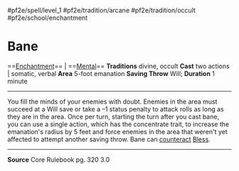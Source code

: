 #pf2e/spell/level_1 #pf2e/tradition/arcane #pf2e/tradition/occult #pf2e/school/enchantment 
# Bane
==[Enchantment](../../../Traits/Enchantment.md)== | ==[Mental](../../../Traits/Mental.md)==
**Traditions** divine, occult
**Cast** two actions | somatic, verbal
**Area** 5-foot emanation
**Saving Throw** Will; **Duration** 1 minute

---
You fill the minds of your enemies with doubt. Enemies in the area must succeed at a Will save or take a –1 status penalty to attack rolls as long as they are in the area. Once per turn, starting the turn after you cast bane, you can use a single action, which has the concentrate trait, to increase the emanation's radius by 5 feet and force enemies in the area that weren't yet affected to attempt another saving throw. Bane can [counteract](../../../Rules/Counteracting.md) [Bless](Bless.md).

---
**Source** Core Rulebook pg. 320 3.0
